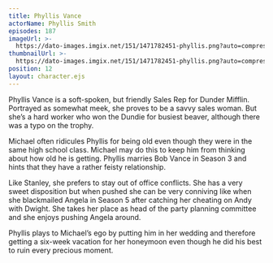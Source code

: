 ```yaml
---
title: Phyllis Vance
actorName: Phyllis Smith
episodes: 187
imageUrl: >-
  https://dato-images.imgix.net/151/1471782451-phyllis.png?auto=compress%2Cformat&ch=DPR%2CWidth&fm=jpg&w=500
thumbnailUrl: >-
  https://dato-images.imgix.net/151/1471782451-phyllis.png?auto=compress%2Cformat&ch=DPR%2CWidth&crop=faces&fit=crop&h=200&w=200
position: 12
layout: character.ejs
---
```


Phyllis Vance is a soft-spoken, but friendly Sales Rep for Dunder Mifflin. Portrayed as somewhat meek, she proves to be a savvy sales woman. But she’s a hard worker who won the Dundie for busiest beaver, although there was a typo on the trophy.

Michael often ridicules Phyllis for being old even though they were in the same high school class. Michael may do this to keep him from thinking about how old he is getting. Phyllis marries Bob Vance in Season 3 and hints that they have a rather feisty relationship.

Like Stanley, she prefers to stay out of office conflicts. She has a very sweet disposition but when pushed she can be very conniving like when she blackmailed Angela in Season 5 after catching her cheating on Andy with Dwight. She takes her place as head of the party planning committee and she enjoys pushing Angela around.

Phyllis plays to Michael’s ego by putting him in her wedding and therefore getting a six-week vacation for her honeymoon even though he did his best to ruin every precious moment.
